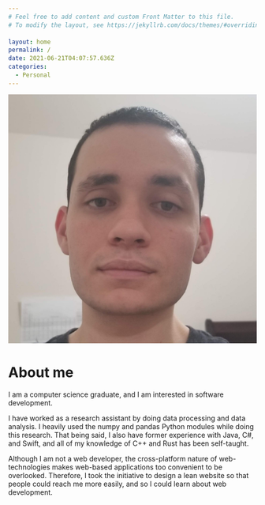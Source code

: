 ```yaml
---
# Feel free to add content and custom Front Matter to this file.
# To modify the layout, see https://jekyllrb.com/docs/themes/#overriding-theme-defaults

layout: home
permalink: /
date: 2021-06-21T04:07:57.636Z
categories:
  - Personal
---
```

<link rel="stylesheet" href="assets/index/css/profile-picture.css">
<img id="profile-picture" src="assets/index/images/luis.jpg" alt="Luis David Licea Torres">

# About me
I am a computer science graduate, and I am interested in software development.

I have worked as a research assistant by doing data processing and data analysis. I heavily used the numpy and pandas Python modules while doing this research. That being said, I also have former experience with Java, C#, and Swift, and all of my knowledge of C++ and Rust has been self-taught.

Although I am not a web developer, the cross-platform nature of web-technologies makes web-based applications too convenient to be overlooked. Therefore, I took the initiative to design a lean website so that people could reach me more easily, and so I could learn about web development.